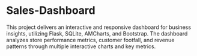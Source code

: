 # Sales-Dashboard
This project delivers an interactive and responsive dashboard for business insights, utilizing Flask, SQLite, AMCharts, and Bootstrap. The dashboard analyzes store performance metrics, customer footfall, and revenue patterns through multiple interactive charts and key metrics.
